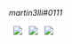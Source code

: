 <p align="center">
        <p align="center">
            <p align="center"><em>martin3lli#0111</em></p>
        </p>
        <p align="center">
            <a align="center">
                <img align="center" src="https://img.shields.io/badge/offensive security-blueviolet?&style=for-the-badge&logo=hackaday&logoColor=white"/>
            </a> &nbsp;
            <a align="center">
                <img align="center" src="https://img.shields.io/badge/javascript-blueviolet?&style=for-the-badge&logo=javascript&logoColor=white"/>
            </a> &nbsp;
            <a align="center">
                <img align="center" src="https://img.shields.io/badge/ruby-blueviolet?&style=for-the-badge&logo=ruby&logoColor=white"/>
            </a> &nbsp;     
        </p>
    </p>
</p>
